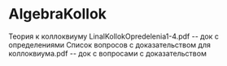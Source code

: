 # AlgebraKollok
Теория к коллоквиуму
LinalKollokOpredelenia1-4.pdf -- док с определениями
Список вопросов с доказательством для коллоквиума.pdf -- док с вопросами с доказательством
